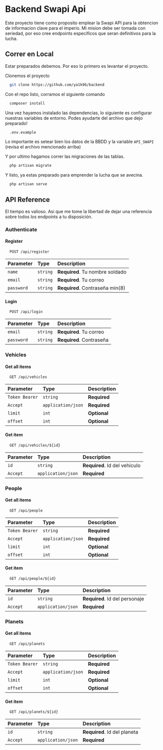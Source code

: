 # Backend Swapi Api
Este proyecto tiene como proposito emplear la Swapi API para la obtencion de informacion clave para el imperio. 
Mi mision debe ser tomada con seriedad, por eso cree endpoints especificos que seran definitivos para la lucha. 


## Correr en Local

Estar preparados debemos. Por eso lo primero es levantar el proyecto.

Clonemos el proyecto

```bash
  git clone https://github.com/ya1k96/backend
```
Con el repo listo, corramos el siguiente comando
```bash
  composer install
```
Una vez hayamos instalado las dependencias, lo siguiente es configurar nuestras variables de entorno.
Podes ayudarte del archivo que dejo preparado!
```bash
  .env.example
```
Lo importante es setear bien los datos de la BBDD y la variable `API_SWAPI`
(revisa el archivo mencionado arriba)

Y por ultimo hagamos correr las migraciones de las tablas.
```bash
  php artisan migrate
```
Y listo, ya estas preparado para emprender la lucha que se avecina. 
```bash
  php artisan serve
```




## API Reference
El tiempo es valioso. Asi que me tome la libertad de dejar una referencia sobre todos los endpoints a tu disposición.

### Authenticate
#### Register 

```http
  POST /api/register
```

| Parameter | Type     | Description                       |
| :-------- | :------- | :-------------------------------- |
| `name`      | `string` | **Required**. Tu nombre soldado |
| `email`      | `string` | **Required**. Tu correo |
| `password`      | `string` | **Required**. Contraseña min(8) |

#### Login 

```http
  POST /api/login
```

| Parameter | Type     | Description                       |
| :-------- | :------- | :-------------------------------- |
| `email`      | `string` | **Required**. Tu correo |
| `password`      | `string` | **Required**. Contraseña |

### Vehicles
#### Get all items

```http
  GET /api/vehicles
```

| Parameter | Type     | Description                |
| :-------- | :------- | :------------------------- |
| `Token Bearer` | `string` | **Required** |
| `Accept` | `application/json` | **Required** |
| `limit` | `int` | **Optional** |
| `offset` | `int` | **Optional** |


#### Get item

```http
  GET /api/vehicles/${id}
```

| Parameter | Type     | Description                       |
| :-------- | :------- | :-------------------------------- |
| `id`      | `string` | **Required**. Id del vehiculo |
| `Accept` | `application/json` | **Required** |

### People
#### Get all items

```http
  GET /api/people
```

| Parameter | Type     | Description                |
| :-------- | :------- | :------------------------- |
| `Token Bearer` | `string` | **Required** |
| `Accept` | `application/json` | **Required** |
| `limit` | `int` | **Optional** |
| `offset` | `int` | **Optional** |

#### Get item

```http
  GET /api/people/${id}
```

| Parameter | Type     | Description                       |
| :-------- | :------- | :-------------------------------- |
| `id`      | `string` | **Required**. Id del personaje |
| `Accept` | `application/json` | **Required** |

### Planets
#### Get all items

```http
  GET /api/planets
```

| Parameter | Type     | Description                |
| :-------- | :------- | :------------------------- |
| `Token Bearer` | `string` | **Required** |
| `Accept` | `application/json` | **Required** |
| `limit` | `int` | **Optional** |
| `offset` | `int` | **Optional** |

#### Get item

```http
  GET /api/planets/${id}
```

| Parameter | Type     | Description                       |
| :-------- | :------- | :-------------------------------- |
| `id`      | `string` | **Required**. Id del planeta |
| `Accept` | `application/json` | **Required** |


